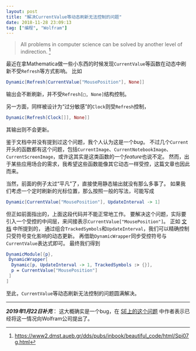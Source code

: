 ```yaml
---
layout: post
title: "解决CurrentValue等动态刷新无法控制的问题"
date: 2018-11-28 23:09:13
tag: ["编程", "Wolfram"]
---
```


> All problems in computer science can be solved by another level of indirection. [^1]

最近在拿Mathematica做一些小东西的时候发现`CurrentValue`等函数在动态中刷新不受`Refresh`等方式影响。
比如

```mathematica
Dynamic[Refresh[CurrentValue["MousePosition"], None]]
```

输出会不断刷新，并不受`Refresh[□, None]`结构控制。

<!--more-->

另一方面，同样被设计为“过分敏感”的`Clock`则受`Refresh`控制，

```mathematica
Dynamic[Refresh[Clock[]], None]]
```

其输出则不会更新。

鉴于文档中并没有提到过这个问题，我个人认为这是一个*bug*。
不过几个`Current`开头的函数都有这个问题，包括`CurrentImage`、`CurrentNotebookImage`、`CurrentScreenImage`，或许这其实是这类函数的一个*feature*也说不定。
然而，出于某些应用场合的需求，我希望这些函数能像其它动态一样受控，这篇文章也因此而来。

当然，前面的例子太过“平凡”了，直接使用静态输出就没有那么多事了。
如果我们考虑一个定时刷新的光标位置，那么按照一般的写法，可能写成

```mathematica
Dynamic[CurrentValue["MousePosition"], UpdateInterval -> 1]
```

但正如前面指出的，上面这段代码并不能正常地工作。
要解决这个问题，实际要引入一个受控的中间层，来间接表示`CurrentValue["MousePosition"]`。
正如
[文档](http://reference.wolfram.com/language/workflow/PutAutoupdatingDynamicContentInANotebook.html)
中所提到的，
通过组合`TrackedSymbols`和`UpdateInterval`，我们可以精确控制只受符号变化影响的动态更新。
再借助`DynamicWrapper`同步受控符号与`CurrentValue`表达式即可。
最终我们得到

```mathematica
DynamicModule[{p},
 DynamicWrapper[
  Dynamic[p, UpdateInterval -> 1, TrackedSymbols :> {}],
  p = CurrentValue["MousePosition"]
 ]
]
```

至此，`CurrentValue`等动态刷新无法控制的问题圆满解决。

-----

***2019年1月22日补充***：
这大概确实是一个bug，在
[SE上的这个问题](https://mathematica.stackexchange.com/questions/127454/currentvalue-and-mouseposition-do-not-respect-dynamics-options)
中作者表示已经将这一情况向Wolfram公司提出了。

[^1]: <https://www2.dmst.aueb.gr/dds/pubs/inbook/beautiful_code/html/Spi07g.html>
